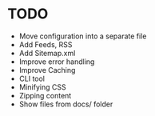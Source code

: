 # TODO

* Move configuration into a separate file
* Add Feeds, RSS
* Add Sitemap.xml
* Improve error handling
* Improve Caching
* CLI tool
* Minifying CSS
* Zipping content
* Show files from docs/ folder
